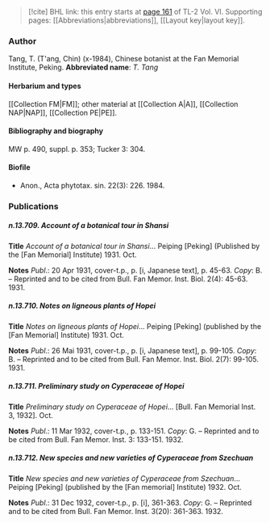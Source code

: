 > [!cite] BHL link: this entry starts at [page 161](https://www.biodiversitylibrary.org/page/33212203) of TL-2 Vol. VI.
> Supporting pages: [[Abbreviations|abbreviations]], [[Layout key|layout key]].

### Author

Tang, T. (T'ang, Chin) (x-1984), Chinese botanist at the Fan Memorial Institute, Peking. 
**Abbreviated name**: *T. Tang*

#### Herbarium and types

[[Collection FM|FM]]; other material at [[Collection A|A]], [[Collection NAP|NAP]], [[Collection PE|PE]].

#### Bibliography and biography

MW p. 490, suppl. p. 353; Tucker 3: 304.

#### Biofile

- Anon., Acta phytotax. sin. 22(3): 226. 1984.

### Publications

##### n.13.709. Account of a botanical tour in Shansi

**Title**
*Account of a botanical tour in Shansi*... Peiping \[Peking\] (Published by the \[Fan Memorial\] Institute) 1931. Oct.

**Notes**
*Publ*.: 20 Apr 1931, cover-t.p., p. \[i, Japanese text\], p. 45-63. *Copy*: B. – Reprinted and to be cited from Bull. Fan Memor. Inst. Biol. 2(4): 45-63. 1931.

##### n.13.710. Notes on ligneous plants of Hopei

**Title**
*Notes on ligneous plants of Hopei*... Peiping \[Peking\] (published by the \[Fan Memorial\] Institute) 1931. Oct.

**Notes**
*Publ*.: 26 Mai 1931, cover-t.p., p. \[i, Japanese text\], p. 99-105. *Copy*: B. – Reprinted and to be cited from Bull. Fan Memor. Inst. Biol. 2(7): 99-105. 1931.

##### n.13.711. Preliminary study on Cyperaceae of Hopei

**Title**
*Preliminary study on Cyperaceae of Hopei*... \[Bull. Fan Memorial Inst. 3, 1932\]. Oct.

**Notes**
*Publ*.: 11 Mar 1932, cover-t.p., p. 133-151. *Copy*: G. – Reprinted and to be cited from Bull. Fan Memor. Inst. 3: 133-151. 1932.

##### n.13.712. New species and new varieties of Cyperaceae from Szechuan

**Title**
*New species and new varieties of Cyperaceae from Szechuan*... Peiping \[Peking\] (published by the \[Fan memorial\] Institute) 1932. Oct.

**Notes**
*Publ*.: 31 Dec 1932, cover-t.p., p. \[i\], 361-363. *Copy*: G. – Reprinted and to be cited from Bull. Fan Memor. Inst. 3(20): 361-363. 1932.

